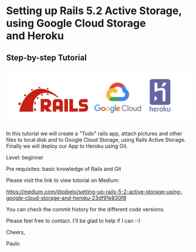 # Setting up Rails 5.2 Active Storage, using Google Cloud Storage and Heroku
## Step-by-step Tutorial

![image](app/assets/images/img-01.jpg)


In this tutorial we will create a "Todo" rails app, attach pictures and other files to local disk and to Google Cloud Storage, using Rails Active Storage. Finally we will deploy our App to Heroku using Git.

Level: beginner

Pre requisites: basic knowledge of Rails and Git

Please visit the link to view tutorial on Medium:

https://medium.com/@pjbelo/setting-up-rails-5-2-active-storage-using-google-cloud-storage-and-heroku-23df91e830f8

You can check the commit history for the different code versions.

Please feel free to contact. I'll be glad to help if I can :-)

Cheers,

Paulo